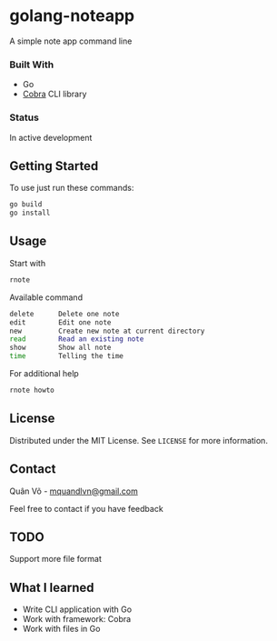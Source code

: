 # golang-noteapp
A simple note app command line

### Built With
* Go
* [Cobra](https://github.com/spf13/cobra) CLI library

### Status
In active development

## Getting Started

To use just run these commands:
```sh
go build
go install
```

## Usage
Start with
```sh
rnote
```

Available command
```sh
delete      Delete one note
edit        Edit one note
new         Create new note at current directory
read        Read an existing note
show        Show all note 
time        Telling the time
```

For additional help
```sh
rnote howto
```

## License

Distributed under the MIT License. See `LICENSE` for more information.

## Contact 
Quân Võ - mquandlvn@gmail.com

Feel free to contact if you have feedback

## TODO
Support more file format

## What I learned
 * Write CLI application with Go
 * Work with framework: Cobra
 * Work with files in Go
